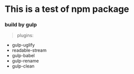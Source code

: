 # This is a test of npm package

### build by gulp
> plugins:
- gulp-uglify
- readable-stream
- gulp-babel
- gulp-rename
- gulp-clean
